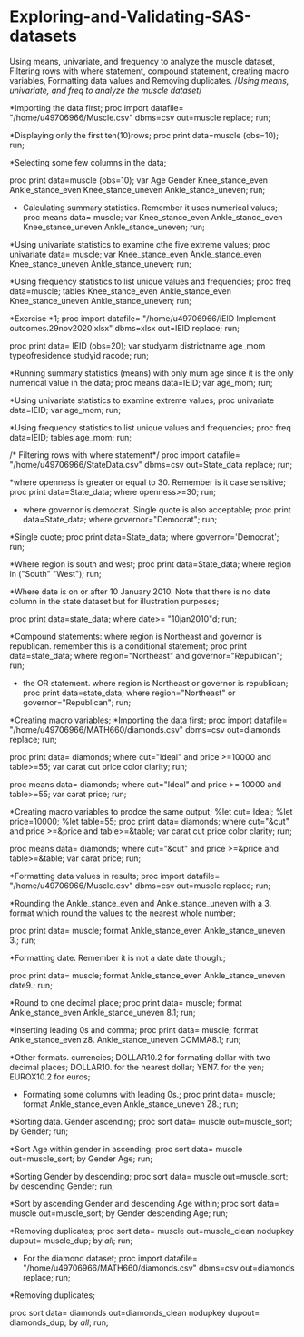 # Exploring-and-Validating-SAS-datasets
Using means, univariate, and frequency to analyze the muscle dataset, Filtering rows with where statement, compound statement, creating macro variables, Formatting data values and Removing duplicates.
/*Using means, univariate, and freq to analyze the muscle dataset*/

*Importing the data first;
proc import datafile= "/home/u49706966/Muscle.csv" 
	dbms=csv
	out=muscle
	replace;
run;

*Displaying only the first ten(10)rows;
proc print data=muscle (obs=10);
run;


*Selecting some few columns in the data;

proc print data=muscle (obs=10);
	var Age Gender Knee_stance_even Ankle_stance_even Knee_stance_uneven Ankle_stance_uneven;
run;

* Calculating summary statistics. Remember it uses numerical values;
proc means data= muscle;
	var Knee_stance_even Ankle_stance_even Knee_stance_uneven Ankle_stance_uneven;
run;

*Using univariate statistics to examine cthe five extreme values;
proc univariate data= muscle;
	var Knee_stance_even Ankle_stance_even Knee_stance_uneven Ankle_stance_uneven;
run;


*Using frequency statistics to list unique values and frequencies;
proc freq data=muscle;
  tables Knee_stance_even Ankle_stance_even Knee_stance_uneven Ankle_stance_uneven;
run;

*Exercise
*1;
proc import datafile= "/home/u49706966/iEID Implement outcomes.29nov2020.xlsx"
	dbms=xlsx
	out=IEID
	replace;
run;

proc print data= IEID (obs=20);
	var studyarm districtname age_mom typeofresidence studyid racode;
run;

*Running summary statistics (means) with only mum age since it is the only numerical value in the data;
proc means data=IEID;
	var age_mom;
run;

*Using univariate statistics to examine extreme values;
proc univariate data=IEID;
   var age_mom;
run;


*Using frequency statistics to list unique values and frequencies;
proc freq data=IEID;
	tables age_mom;
run;


/* Filtering rows with where statement*/
proc import datafile= "/home/u49706966/StateData.csv"
	dbms=csv
	out=State_data
	replace;
run;

*where openness is greater or equal to 30. Remember is it case sensitive;
proc print data=State_data;	
	where openness>=30;
run;
	

* where governor is democrat. Single quote is also acceptable;
proc print data=State_data;	
	where governor="Democrat";
run;


*Single quote;
proc print data=State_data;	
	where governor='Democrat';
run;


*Where region is south and west;
proc print data=State_data;
	where region in ("South" "West");
run;


*Where date is on or after 10 January 2010. Note that there is no date column in the state dataset but for 
illustration purposes;

proc print data=state_data;
where date>= "10jan2010"d;
run;


*Compound statements: where region is Northeast and governor is republican. remember this is a conditional statement;
proc print data=state_data;
	where region="Northeast" and governor="Republican";
run;


* the OR statement. where region is Northeast or governor is republican; 
proc print data=state_data;
	where region="Northeast" or governor="Republican";
run;


*Creating macro variables;
*Importing the data first;
proc import datafile= "/home/u49706966/MATH660/diamonds.csv" 
	dbms=csv
	out=diamonds
	replace;
run;

proc print data= diamonds;
 where cut="Ideal" and price >=10000 and table>=55;
 var carat cut price color clarity;
run;

proc means data= diamonds;
 where cut="Ideal" and price >= 10000 and table>=55;
 var carat  price;
run;

*Creating macro variables to prodce the same output;
%let cut= Ideal;
%let price=10000;
%let table=55;
proc print data= diamonds;
 where cut="&cut" and price >=&price and table>=&table;
 var carat cut price color clarity;
run;

proc means data= diamonds;
 where cut="&cut" and price >=&price and table>=&table;
 var carat  price;
run;


*Formatting data values in results;
proc import datafile= "/home/u49706966/Muscle.csv" 
	dbms=csv
	out=muscle
	replace;
run;

*Rounding the Ankle_stance_even and Ankle_stance_uneven with a 3. format which round the values to the nearest whole number;

proc print data= muscle;
 format Ankle_stance_even Ankle_stance_uneven 3.;
run;

*Formatting date. Remember it is not a date date though.;

proc print data= muscle;
 format Ankle_stance_even Ankle_stance_uneven date9.;
run;

*Round to one decimal place;
proc print data= muscle;
 format Ankle_stance_even Ankle_stance_uneven 8.1;
run;

*Inserting  leading 0s and comma;
proc print data= muscle;
 format Ankle_stance_even z8. Ankle_stance_uneven COMMA8.1;
run;

*Other formats. currencies;
DOLLAR10.2 for formating dollar with two decimal places;
DOLLAR10. for the nearest dollar;
YEN7. for the yen;
EUROX10.2 for euros;

* Formating some columns with leading 0s.;
proc print data= muscle;
 format Ankle_stance_even Ankle_stance_uneven Z8.;
run;


*Sorting data. Gender ascending;
proc sort data= muscle out=muscle_sort;
 	by Gender;
run;


*Sort Age within gender in ascending;
proc sort data= muscle out=muscle_sort;
 	by Gender Age;
run;

*Sorting Gender by descending;
proc sort data= muscle
 	out=muscle_sort;
 	by descending Gender;
run;

*Sort by ascending Gender and descending Age within;
proc sort data= muscle out=muscle_sort;
 	by  Gender descending Age;
run;


*Removing duplicates;
proc sort data= muscle out=muscle_clean
	nodupkey dupout= muscle_dup;
	by _all_;
run;

* For the diamond dataset;
proc import datafile= "/home/u49706966/MATH660/diamonds.csv" 
	dbms=csv
	out=diamonds
	replace;
run;

*Removing duplicates;

proc sort data= diamonds out=diamonds_clean
	nodupkey dupout= diamonds_dup;
	by _all_;
run;
 

